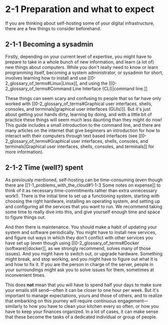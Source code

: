 # 2-1 Preparation and what to expect

If you are thinking about self-hosting some of your digital infrastructure, there are a few things to consider beforehand.

## 2-1-1 Becoming a sysadmin

Firstly, depending on your current level of expertise, you might have to prepare to take in a whole bunch of new information, and learn (a lot of) new things about computers. While you don't really need to know or learn programming itself, becoming a system administrator, or sysadmin for short, involves learning how to install and use [[0-2_glossary_of_terms#Linux|Linux]], and using the [[0-2_glossary_of_terms#Command Line Interface (CLI)|command line.]]

These things can seem scary and confusing to people that so far have only worked with [[0-2_glossary_of_terms#Graphical user interfaces, shells, consoles, and terminals|graphical user interfaces (GUIs)]]. But it's just about getting your hands dirty, learning by doing, and with a little bit of practice these things will seem much less daunting than they might do now! This guide includes a small introduction to the command line, and there are many articles on the internet that give beginners an introduction for how to interact with their computers through text based interfaces (see [[0-2_glossary_of_terms#Graphical user interfaces, shells, consoles, and terminals|Graphical user interfaces, shells, consoles, and terminals]] for more information).

## 2-1-2 Time (well?) spent

As previously mentioned, self-hosting can be time-consuming (even though there are [[1-1_problems_with_the_cloud#1-1-3 Some notes on expense]] to think of it as necessary time-commitments rather than extra unnecessary work!). There is the initial time to set up a functioning system, starting with choosing the right hardware, installing an operating system, and setting up and configuring all the services that you want to run. We recommend taking some time to really dive into this, and give yourself enough time and space to figure things out.

And then there is maintenance. You should make a habit of updating your system and software periodically. You might have to install new services, and figure out ways in which they don't conflict with other services you have set up (even though using [[0-2_glossary_of_terms#Docker (software)|docker]], as we strongly recommend, solves many of those issues). And you might have to switch out, or upgrade hardware. Something might break, and stop working, and you might have to figure out what it is and how to fix it. If you are the person in charge of the server, people in your surroundings might ask you to solve issues for them, sometimes at inconvenient times.

This does **not** mean that you will have to spend half your days to make sure your emails still send—often it can be closer to one hour per week. But it's important to manage expectations, yours and those of others, and to realize that embarking on this journey will require continuous engagement—similarly to how you have to clean your kitchen every so often, or how you have to keep your finances organized. In a lot of cases, it can make sense that these become the tasks of a dedicated individual or group of people.